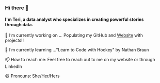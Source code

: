 ### Hi there 👋

#### I'm Teri, a data analyst who specializes in creating powerful stories through data.

🔭 I’m currently working on ... Populating my GitHub and [Website](http://teriandony.com/) with projects!!

🌱 I’m currently learning ..."Learn to Code with Hockey" by Nathan Braun

📫 How to reach me: Feel free to reach out to me on my website or through LinkedIn

😄 Pronouns: She/Her/Hers

